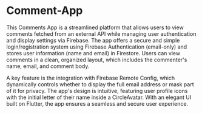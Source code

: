 # Comment-App

This Comments App is a streamlined platform that allows users to view comments fetched from an external API while managing user authentication and display settings via Firebase. The app offers a secure and simple login/registration system using Firebase Authentication (email-only) and stores user information (name and email) in Firestore. Users can view comments in a clean, organized layout, which includes the commenter's name, email, and comment body.

A key feature is the integration with Firebase Remote Config, which dynamically controls whether to display the full email address or mask part of it for privacy. The app's design is intuitive, featuring user profile icons with the initial letter of their name inside a CircleAvatar. With an elegant UI built on Flutter, the app ensures a seamless and secure user experience.
